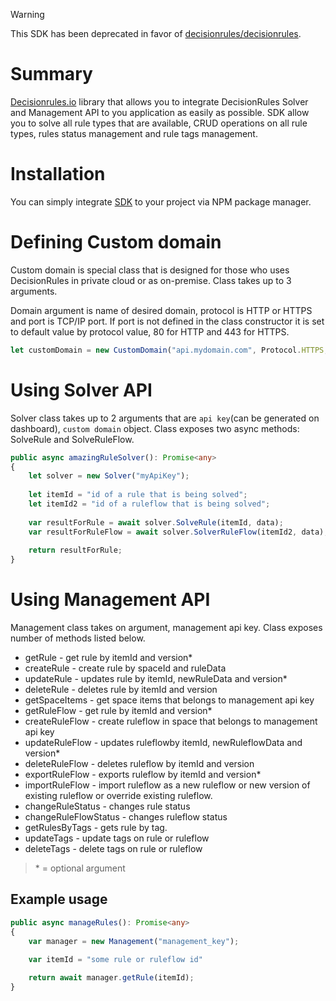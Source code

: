 > [!WARNING]
> This SDK has been deprecated in favor of [decisionrules/decisionrules](https://github.com/decisionrules/decisionrules).

# Summary
[Decisionrules.io](https://decisionrules.io/) library that allows you to integrate DecisionRules Solver and Management API to you application as easily as possible. SDK allow you to solve all rule types that are available, CRUD operations on all rule types, rules status management and rule tags management.

# Installation
You can simply integrate [SDK](https://www.npmjs.com/package/@decisionrules/decisionrules-js) to your project via NPM package manager.
# Defining Custom domain
Custom domain is special class that is designed for those who uses DecisionRules in private cloud or as on-premise. Class takes up to 3 arguments.

Domain argument is name of desired domain, protocol is HTTP or HTTPS and port is TCP/IP port.
If port is not defined in the class constructor it is set to default value by protocol value, 80 for HTTP and 443 for HTTPS.
```typescript
let customDomain = new CustomDomain("api.mydomain.com", Protocol.HTTPS, 443); 
```
# Using Solver API
Solver class takes up to 2 arguments that are `api key`(can be generated on dashboard), `custom domain` object. Class exposes two async methods: SolveRule and SolveRuleFlow.
```typescript
public async amazingRuleSolver(): Promise<any> 
{
	let solver = new Solver("myApiKey");
	
	let itemId = "id of a rule that is being solved";
	let itemId2 = "id of a ruleflow that is being solved";
	
	var resultForRule = await solver.SolveRule(itemId, data);
	var resultForRuleFlow = await solver.SolverRuleFlow(itemId2, data);
	
	return resultForRule;
}
```
# Using Management API
Management class takes on argument, management api key. Class exposes number of methods listed below.

- getRule - get rule by itemId and version*
- createRule - create rule by spaceId and ruleData
- updateRule - updates rule by itemId, newRuleData and version*
- deleteRule - deletes rule by itemId and version
- getSpaceItems - get space items that belongs to management api key
- getRuleFlow - get rule by itemId and version*
- createRuleFlow - create ruleflow in space that belongs to management api key
- updateRuleFlow - updates ruleflowby itemId, newRuleflowData and version*
- deleteRuleFlow - deletes ruleflow by itemId and version
- exportRuleFlow - exports ruleflow by itemId and version*
- importRuleFlow - import ruleflow as a new ruleflow or new version of existing ruleflow or override existing ruleflow.
- changeRuleStatus - changes rule status
- changeRuleFlowStatus - changes ruleflow status
- getRulesByTags - gets rule by tag.
- updateTags - update tags on rule or ruleflow
- deleteTags - delete tags on rule or ruleflow

> \* = optional argument

## Example usage
```typescript
public async manageRules(): Promise<any>
{
	var manager = new Management("management_key");
	
	var itemId = "some rule or ruleflow id"

	return await manager.getRule(itemId);
} 
```
